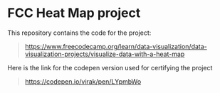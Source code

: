 # FCC Heat Map project

This repository contains the code for the project:

> https://www.freecodecamp.org/learn/data-visualization/data-visualization-projects/visualize-data-with-a-heat-map

Here is the link for the codepen version used for certifying the project

> https://codepen.io/virak/pen/LYpmbWo

